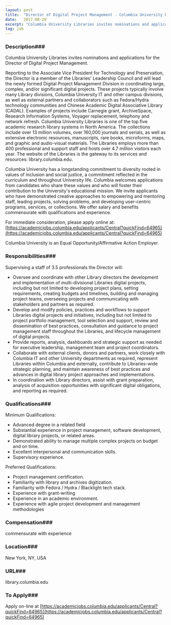 ```yaml
---
layout: post
title:  "Director of Digital Project Management - Columbia University Libraries"
date:   2017-08-29
excerpt: "Columbia University Libraries invites nominations and applications for the Director of Digital Project Management. Reporting to the Associate Vice President for Technology and Preservation, the Director is a member of the Libraries' Leadership Council and will lead the newly formed Digital Project Management Division in coordinating large, complex, and/or significant..."
tag: job
---
```


### Description###

Columbia University Libraries invites nominations and applications for the Director of Digital Project Management. 

Reporting to the Associate Vice President for Technology and Preservation, the Director is a member of the Libraries' Leadership Council and will lead the newly formed Digital Project Management Division in coordinating large, complex, and/or significant digital projects. These projects typically involve many Library divisions, Columbia University IT and other campus divisions, as well as external partners and collaborators such as Fedora/Hydra technology communities and Chinese Academic Digital Associative Library (CADAL). Examples of projects include Carnegie grant, ArchiveSpace, Research Information Systems, Voyager replacement, telephony and network refresh. 
Columbia University Libraries is one of the top five academic research library systems in North America. The collections include over 13 million volumes, over 160,000 journals and serials, as well as extensive electronic resources, manuscripts, rare books, microforms, maps, and graphic and audio-visual materials. The Libraries employs more than 400 professional and support staff and hosts over 4.7 million visitors each year.  The website of the Libraries is the gateway to its services and resources: library.columbia.edu.

Columbia University has a longstanding commitment to diversity rooted in values of inclusion and social justice, a commitment reflected in the curriculum and throughout University life. Columbia welcomes applications from candidates who share these values and who will foster their contribution to the University's educational mission. We invite applicants who have demonstrated creative approaches to empowering and mentoring staff, leading projects, solving problems, and developing user-centric programs, services, or collections. We offer salary and benefits commensurate with qualifications and experience.   


For immediate consideration, please apply online at:
	[https://academicjobs.columbia.edu/applicants/Central?quickFind=64965](https://academicjobs.columbia.edu/applicants/Central?quickFind=64965)


Columbia University is an Equal Opportunity/Affirmative Action Employer.



### Responsibilities###

Supervising a staff of 3.5 professionals the Director will:
- Oversee and coordinate with other Library directors the development and implementation of multi-divisional Libraries digital projects, including but not limited to developing project plans, setting requirements, creating budgets and timelines, building and managing project teams, overseeing projects and communicating with stakeholders and partners as required. 
- Develop and modify policies, practices and workflows to support Libraries digital projects and initiatives, including but not limited to project portfolio management, tool selection and support, review and dissemination of best practices, consultation and guidance to project management staff throughout the Libraries, and lifecycle management of digital projects. 
- Provide reports, analysis, dashboards and strategic support as needed for executive leadership, management team and project coordinators. 
- Collaborate with external clients, donors and partners, work closely with Columbia IT and other University departments as required, represent Libraries within Columbia and externally, contribute to Libraries-wide strategic planning, and maintain awareness of best practices and advances in digital library project approaches and implementations. 
- In coordination with Library directors, assist with grant preparation, analysis of acquisition opportunities with significant digital obligations, and reporting as required.   



### Qualifications###

Minimum Qualifications:
- Advanced degree in a related field
- Substantial experience in project management, software development, digital library projects, or related areas. 
- Demonstrated ability to manage multiple complex projects on budget and on time. 
- Excellent interpersonal and communication skills.
- Supervisory experience.   

Preferred Qualifications: 
- Project management certification. 
- Familiarity with library and archives digitization. 
- Familiarity with Fedora / Hydra / Blacklight tech stack. 
- Experience with grant-writing 
- Experience in an academic environment. 
- Experience with agile project development and management methodologies 


### Compensation###

commensurate with experience


### Location###

New York, NY, USA


### URL###

library.columbia.edu

### To Apply###

Apply on-line at [https://academicjobs.columbia.edu/applicants/Central?quickFind=64965](https://academicjobs.columbia.edu/applicants/Central?quickFind=64965)





